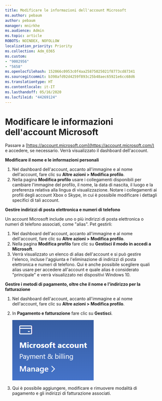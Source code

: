 ```yaml
---
title: Modificare le informazioni dell'account Microsoft
ms.author: pebaum
author: pebaum
manager: mnirkhe
ms.audience: Admin
ms.topic: article
ROBOTS: NOINDEX, NOFOLLOW
localization_priority: Priority
ms.collection: Adm_O365
ms.custom:
- "9002956"
- "5658"
ms.openlocfilehash: 152066c0953c0f4aa25875025021f8773cd87341
ms.sourcegitcommit: b398afd92d4259f893c25b48aec65921e6cc68d6
ms.translationtype: HT
ms.contentlocale: it-IT
ms.lasthandoff: 05/16/2020
ms.locfileid: "44269124"
---
```

# <a name="change-my-microsoft-account-information"></a>Modificare le informazioni dell'account Microsoft

Passare a [https://account.microsoft.com](https://account.microsoft.com/) e accedere, se necessario. Verrà visualizzato il dashboard dell'account.  

**Modificare il nome e le informazioni personali**

1. Nel dashboard dell'account, accanto all'immagine e al nome dell'account, fare clic su **Altre azioni > Modifica profilo**.
2. Nella pagina **Modifica profilo** usare i collegamenti disponibili per cambiare l'immagine del profilo, il nome, la data di nascita, il luogo e la preferenza relativa alla lingua di visualizzazione. Notare i collegamenti ai profili degli account Xbox o Skype, in cui è possibile modificare i dettagli specifici di tali account.

**Gestire indirizzi di posta elettronica e numeri di telefono**

Un account Microsoft include uno o più indirizzi di posta elettronica o numeri di telefono associati, come "alias". Pet gestirli:

1. Nel dashboard dell'account, accanto all'immagine e al nome dell'account, fare clic su **Altre azioni > Modifica profilo**.
2. Nella pagina **Modifica profilo** fare clic su **Gestisci il modo in accedi a Microsoft**. 
3. Verrà visualizzato un elenco di alias dell'account e si può gestire l'elenco, incluse l'aggiunta e l'eliminazione di indirizzi di posta elettronica e numeri di telefono. Qui è anche possibile scegliere quali alias usare per accedere all'account e quale alias è considerato "principale" e verrà visualizzato nei dispositivi Windows 10.

**Gestire i metodi di pagamento, oltre che il nome e l'indirizzo per la fatturazione** 

1. Nel dashboard dell'account, accanto all'immagine e al nome dell'account, fare clic su **Altre azioni > Modifica profilo**.
2. In **Pagamento e fatturazione** fare clic su **Gestisci**.

    ![Gestire pagamento e fatturazione](media/manage-account.png)

3. Qui è possibile aggiungere, modificare e rimuovere modalità di pagamento e gli indirizzi di fatturazione associati. 

